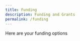 ```yaml
---
title: Funding
description: Funding and Grants
permalink: /funding
---
```


Here are your funding options
